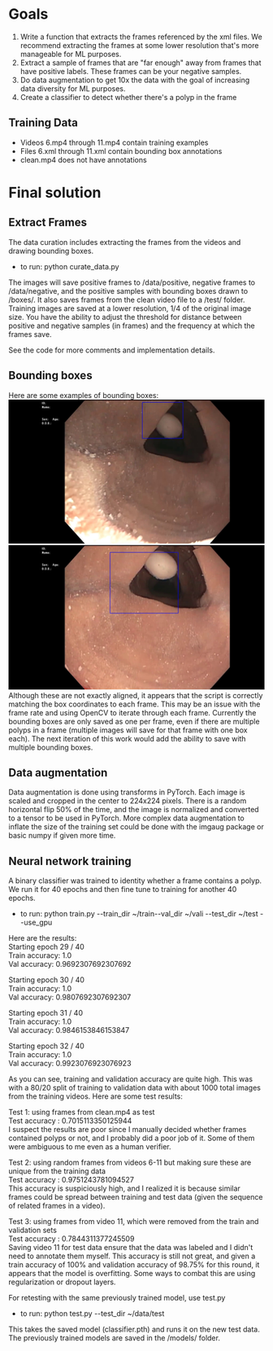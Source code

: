 # Goals
1. Write a function that extracts the frames referenced by the xml files. We recommend extracting the frames at some lower resolution that's more manageable for ML purposes.
2. Extract a sample of frames that are "far enough" away from frames that have positive labels. These frames can be your negative samples.
3. Do data augmentation to get 10x the data with the goal of increasing data diversity for ML purposes.
4. Create a classifier to detect whether there's a polyp in the frame

## Training Data
* Videos 6.mp4 through 11.mp4 contain training examples
* Files 6.xml through 11.xml contain bounding box annotations
* clean.mp4 does not have annotations

# Final solution
## Extract Frames
The data curation includes extracting the frames from the videos and drawing bounding boxes.
* to run: python curate_data.py

The images will save positive frames to /data/positive, negative frames to /data/negative, and the positive samples with bounding boxes drawn to /boxes/. It also saves frames from the clean video file to a /test/ folder. Training images are saved at a lower resolution, 1/4 of the original image size. You have the ability to adjust the threshold for distance between positive and negative samples (in frames) and the frequency at which the frames save.

See the code for more comments and implementation details.

## Bounding boxes
Here are some examples of bounding boxes:
![bounding box example 1](/images/pos_10_frame_450.jpg)
![bounding box example 2](/images/pos_10_frame_502.jpg)
Although these are not exactly aligned, it appears that the script is correctly matching the box coordinates to each frame. This may be an issue with the frame rate and using OpenCV to iterate through each frame. Currently the bounding boxes are only saved as one per frame, even if there are multiple polyps in a frame (multiple images will save for that frame with one box each). The next iteration of this work would add the ability to save with multiple bounding boxes.

## Data augmentation
Data augmentation is done using transforms in PyTorch. Each image is scaled and cropped in the center to 224x224 pixels. There is a random horizontal flip 50% of the time, and the image is normalized and converted to a tensor to be used in PyTorch. More complex data augmentation to inflate the size of the training set could be done with the imgaug package or basic numpy if given more time.

## Neural network training
A binary classifier was trained to identity whether a frame contains a polyp. We run it for 40 epochs and then fine tune to training for another 40 epochs.

* to run: python train.py --train_dir ~/train--val_dir ~/vali --test_dir ~/test --use_gpu

Here are the results:\
Starting epoch 29 / 40\
Train accuracy:  1.0\
Val accuracy:  0.9692307692307692

Starting epoch 30 / 40\
Train accuracy:  1.0\
Val accuracy:  0.9807692307692307

Starting epoch 31 / 40\
Train accuracy:  1.0\
Val accuracy:  0.9846153846153847

Starting epoch 32 / 40\
Train accuracy:  1.0\
Val accuracy:  0.9923076923076923

As you can see, training and validation accuracy are quite high. This was with a 80/20 split of training to validation data with about 1000 total images from the training videos. Here are some test results:

Test 1: using frames from clean.mp4 as test\
Test accuracy : 0.7015113350125944\
I suspect the results are poor since I manually decided whether frames contained polyps or not, and I probably did a poor job of it. Some of them were ambiguous to me even as a human verifier.

Test 2: using random frames from videos 6-11 but making sure these are unique from the training data\
Test accuracy : 0.9751243781094527\
This accuracy is suspiciously high, and I realized it is because similar frames could be spread between training and test data (given the sequence of related frames in a video).

Test 3: using frames from video 11, which were removed from the train and validation sets\
Test accuracy : 0.7844311377245509\
Saving video 11 for test data ensure that the data was labeled and I didn't need to annotate them myself. This accuracy is still not great, and given a train accuracy of 100% and validation accuracy of 98.75% for this round, it appears that the model is overfitting. Some ways to combat this are using regularization or dropout layers.

For retesting with the same previously trained model, use test.py
* to run: python test.py --test_dir ~/data/test

This takes the saved model (classifier.pth) and runs it on the new test data. The previously trained models are saved in the /models/ folder.
